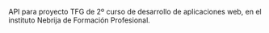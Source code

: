 API para proyecto TFG de 2º curso de desarrollo de aplicaciones web, en el instituto Nebrija de Formación Profesional.
